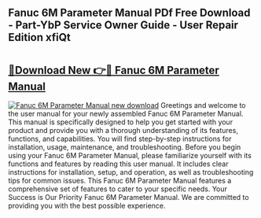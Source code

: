## Fanuc 6M Parameter Manual PDf Free Download - Part-YbP Service Owner Guide - User Repair Edition xfiQt

# <h2><a href="http://bc16012.oget.top/?id=Fanuc+6M+Parameter+Manual">🔗Download New 👉🔴 Fanuc 6M Parameter Manual</a></h2>

[![Fanuc 6M Parameter Manual new download](https://i.imgur.com/5g1atiW.png)](http://bc16012.oget.top/?id=Fanuc+6M+Parameter+Manual)
Greetings and welcome to the user manual for your newly assembled Fanuc 6M Parameter Manual. This manual is specifically designed to help you get started with your product and provide you with a thorough understanding of its features, functions, and capabilities. You will find step-by-step instructions for installation, usage, maintenance, and troubleshooting. Before you begin using your Fanuc 6M Parameter Manual, please familiarize yourself with its functions and features by reading this user manual. It includes clear instructions for installation, setup, and operation, as well as troubleshooting tips for common issues. This Fanuc 6M Parameter Manual features a comprehensive set of features to cater to your specific needs. Your Success is Our Priority Fanuc 6M Parameter Manual. We are committed to providing you with the best possible experience.
